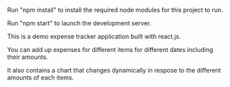 Run "npm install" to install the required node modules for this project to run.

Run "npm start" to launch the development server.

This is a demo expense tracker application built with react.js.

You can add up expenses for different items for different dates including their amounts.

It also contains a chart that changes dynamically in respose to the different amounts of each items.
